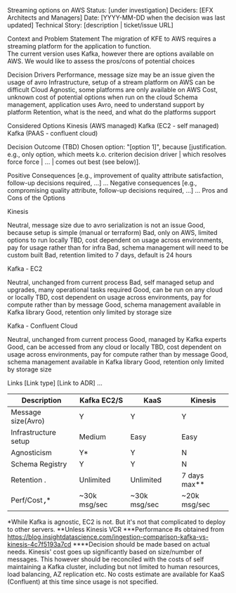 Streaming options on AWS
Status: [under investigation]
Deciders: [EFX Architects and Managers]
Date: [YYYY-MM-DD when the decision was last updated]
Technical Story: [description | ticket/issue URL]

Context and Problem Statement
The migration of KFE to AWS requires a streaming platform for the application to function.  
The current version uses Kafka, however there are options available on AWS.  We would like to assess
the pros/cons of potential choices

Decision Drivers
Performance, message size may be an issue given the usage of avro
Infrastructure, setup of a stream platform on AWS can be difficult
Cloud Agnostic, some platforms are only available on AWS
Cost, unknown cost of potential options when run on the cloud
Schema management, application uses Avro, need to understand support by platform
Retention, what is the need, and what do the platforms support

Considered Options
Kinesis (AWS managed)
Kafka (EC2 - self managed)
Kafka (PAAS - confluent cloud)

Decision Outcome (TBD)
Chosen option: "[option 1]", because [justification. e.g., only option, which meets k.o. criterion decision driver | which resolves force force | … | comes out best (see below)].

Positive Consequences
[e.g., improvement of quality attribute satisfaction, follow-up decisions required, …]
…
Negative consequences
[e.g., compromising quality attribute, follow-up decisions required, …]
…
Pros and Cons of the Options

Kinesis

Neutral, message size due to avro serialization is not an issue
Good, because setup is simple (manual or terraform)
Bad, only on AWS, limited options to run locally
TBD, cost dependent on usage across environments, pay for usage rather than for infra
Bad, schema management will need to be custom built
Bad, retention limited to 7 days, default is 24 hours

Kafka - EC2

Neutral, unchanged from current process
Bad, self managed setup and upgrades, many operational tasks required
Good, can be run on any cloud or locally
TBD, cost dependent on usage across environments, pay for compute rather than by message
Good, schema management available in Kafka library
Good, retention only limited by storage size

Kafka - Confluent Cloud

Neutral, unchanged from current process
Good, managed by Kafka experts
Good, can be accessed from any cloud or locally
TBD, cost dependent on usage across environments, pay for compute rather than by message
Good, schema management available in Kafka library
Good, retention only limited by storage size


Links
[Link type] [Link to ADR]
…


| Description                    | Kafka EC2/S  | KaaS                 | Kinesis             |
|----------------------------|-----------------|-------------------|------------------|
| Message size(Avro)       |  Y                    | Y                       |  Y                     | 
| Infrastructure setup       | Medium          | Easy                 | Easy                 |         
| Agnosticism                  | Y*                    | Y                       | N                     |
| Schema Registry          | Y                      | Y                      | N                      |
| Retention .                    | Unlimited         | Unlimited         | 7 days max**   |
| Perf/Cost ***,****           | ~30k msg/sec | ~30k msg/sec | ~20k msg/sec  |

*While Kafka is agnostic, EC2 is not.  But it's not that complicated to deploy to other servers.
**Unless Kinesis VCR
***Performance #s obtained from https://blog.insightdatascience.com/ingestion-comparison-kafka-vs-kinesis-4c7f5193a7cd
****Decision should be made based on actual needs.  Kinesis' cost goes up significantly based on size/number of messages.  This however should be reconciled with the costs of self maintaining a Kafka cluster, including but not limited to human resources, load balancing, AZ replication etc.  No costs estimate are available for KaaS (Confluent) at this time since usage is not specified.